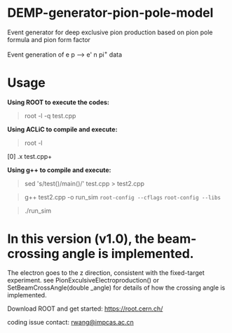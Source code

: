 # DEMP-generator-pion-pole-model
Event generator for deep exclusive pion production based on pion pole formula and pion form factor

Event generation of  e p --> e' n pi$^+$  data

# Usage
**Using ROOT to execute the codes:**
>root -l -q test.cpp

**Using ACLiC to compile and execute:**
>root -l

[0] .x test.cpp+

**Using g++ to compile and execute:**
>sed 's/test()/main()/' test.cpp > test2.cpp

>g++ test2.cpp -o run_sim `root-config --cflags` `root-config --libs`

>./run_sim


# In this version (v1.0), the beam-crossing angle is implemented.
The electron goes to the z direction, consistent with the fixed-target experiment.
see PionExculsiveElectroproduction() or SetBeamCrossAngle(double _angle)
for details of how the crossing angle is implemented.


Download ROOT and get started: https://root.cern.ch/

coding issue contact: rwang@impcas.ac.cn




